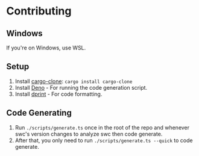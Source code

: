 # Contributing

## Windows

If you're on Windows, use WSL.

## Setup

1. Install [cargo-clone](https://crates.io/crates/cargo-clone): `cargo install cargo-clone`
1. Install [Deno](https://deno.land) - For running the code generation script.
1. Install [dprint](https://dprint.dev) - For code formatting.

## Code Generating

1. Run `./scripts/generate.ts` once in the root of the repo and whenever swc's version changes to analyze swc then code generate.
1. After that, you only need to run `./scripts/generate.ts --quick` to code generate.
